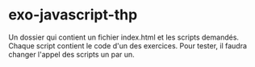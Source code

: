 # exo-javascript-thp
Un dossier qui contient un fichier index.html et les scripts demandés. Chaque script contient le code d'un des exercices.
Pour tester, il faudra changer l'appel des scripts un par un.
